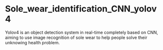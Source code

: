 # Sole_wear_identification_CNN_yolov4
Yolov4 is an object detection system in real-time completely based on CNN, aiming to use image recognition of sole wear to help people solve their unknowing health problem.

